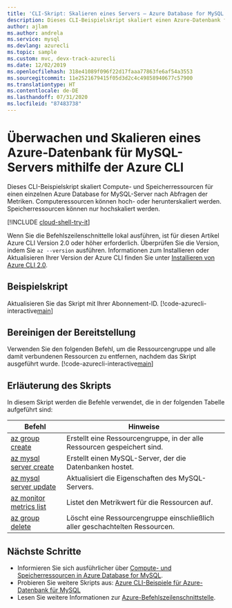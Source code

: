 ```yaml
---
title: 'CLI-Skript: Skalieren eines Servers – Azure Database for MySQL'
description: Dieses CLI-Beispielskript skaliert einen Azure-Datenbank für MySQL-Server nach Abfragen der Metriken auf eine andere Leistungsstufe.
author: ajlam
ms.author: andrela
ms.service: mysql
ms.devlang: azurecli
ms.topic: sample
ms.custom: mvc, devx-track-azurecli
ms.date: 12/02/2019
ms.openlocfilehash: 318e41089f096f22d17faaa77863fe6af54a3553
ms.sourcegitcommit: 11e2521679415f05d3d2c4c49858940677c57900
ms.translationtype: HT
ms.contentlocale: de-DE
ms.lasthandoff: 07/31/2020
ms.locfileid: "87483738"
---
```

# <a name="monitor-and-scale-an-azure-database-for-mysql-server-using-azure-cli"></a>Überwachen und Skalieren eines Azure-Datenbank für MySQL-Servers mithilfe der Azure CLI
Dieses CLI-Beispielskript skaliert Compute- und Speicherressourcen für einen einzelnen Azure Database for MySQL-Server nach Abfragen der Metriken. Computeressourcen können hoch- oder herunterskaliert werden. Speicherressourcen können nur hochskaliert werden.

[!INCLUDE [cloud-shell-try-it](../../../includes/cloud-shell-try-it.md)]

Wenn Sie die Befehlszeilenschnittelle lokal ausführen, ist für diesen Artikel Azure CLI Version 2.0 oder höher erforderlich. Überprüfen Sie die Version, indem Sie `az --version` ausführen. Informationen zum Installieren oder Aktualisieren Ihrer Version der Azure CLI finden Sie unter [Installieren von Azure CLI 2.0]( /cli/azure/install-azure-cli). 

## <a name="sample-script"></a>Beispielskript
Aktualisieren Sie das Skript mit Ihrer Abonnement-ID.
[!code-azurecli-interactive[main](../../../cli_scripts/mysql/scale-mysql-server/scale-mysql-server.sh "Create and scale Azure Database for MySQL.")]

## <a name="clean-up-deployment"></a>Bereinigen der Bereitstellung
Verwenden Sie den folgenden Befehl, um die Ressourcengruppe und alle damit verbundenen Ressourcen zu entfernen, nachdem das Skript ausgeführt wurde. 
[!code-azurecli-interactive[main](../../../cli_scripts/mysql/scale-mysql-server/delete-mysql.sh  "Delete the resource group.")]

## <a name="script-explanation"></a>Erläuterung des Skripts
In diesem Skript werden die Befehle verwendet, die in der folgenden Tabelle aufgeführt sind:

| **Befehl** | **Hinweise** |
|---|---|
| [az group create](/cli/azure/group#az-group-create) | Erstellt eine Ressourcengruppe, in der alle Ressourcen gespeichert sind. |
| [az mysql server create](/cli/azure/mysql/server#az-mysql-server-create) | Erstellt einen MySQL-Server, der die Datenbanken hostet. |
| [az mysql server update](/cli/azure/mysql/server#az-mysql-server-update) | Aktualisiert die Eigenschaften des MySQL-Servers. |
| [az monitor metrics list](/cli/azure/monitor/metrics#az-monitor-metrics-list) | Listet den Metrikwert für die Ressourcen auf. |
| [az group delete](/cli/azure/group#az-group-delete) | Löscht eine Ressourcengruppe einschließlich aller geschachtelten Ressourcen. |

## <a name="next-steps"></a>Nächste Schritte
- Informieren Sie sich ausführlicher über [Compute- und Speicherressourcen in Azure Database for MySQL](../concepts-pricing-tiers.md).
- Probieren Sie weitere Skripts aus: [Azure CLI-Beispiele für Azure-Datenbank für MySQL](../sample-scripts-azure-cli.md)
- Lesen Sie weitere Informationen zur [Azure-Befehlszeilenschnittstelle](/cli/azure).
